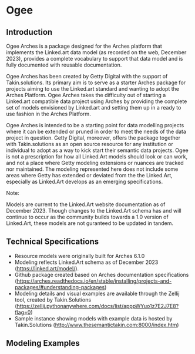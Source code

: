 # Ogee

## Introduction

Ogee Arches is a package designed for the Arches platform that implements the Linked.art data model (as recorded on the web, December 2023), provides a complete vocabulary to support that data model and is fully documented with reusable documentation.

Ogee Arches has been created by Getty Digital with the support of Takin.solutions. Its primary aim is to serve as a starter Arches package for projects aiming to use the Linked.art standard and wanting to adopt the Arches Platform. Ogee Arches takes the difficulty out of starting a Linked.art compatible data project using Arches by providing the complete set of models envisioned by Linked.art and setting them up in a ready to use fashion in the Arches Platform.

Ogee Arches is intended to be a starting point for data modelling projects where it can be extended or pruned in order to meet the needs of the data project in question. Getty Digital, moreover, offers the package together with Takin.solutions as an open source resource for any institution or individual to adopt as a way to kick start their semantic data projects. 
Ogee is not a prescription for how all Linked.Art models should look or can work, and not a place where Getty modeling extensions or nuances are tracked nor maintained. The modeling represented here does not include some areas where Getty has extended or deviated from the the Linked.Art, especially as Linked.Art develops as an emerging specifications. 

Note: 

Models are current to the Linked.Art website documentation as of December 2023. Though changes to the Linked.Art schema has and will continue to occur as the community builds towards a 1.0 version of Linked.Art, these models are not guranteed to be updated in tandem. 

## Technical Specifications

- Resource models were originally built for Arches 6.1.0 
- Modeling reflects Linked.Art schema as of December 2023 (https://linked.art/model/). 
- Github package created based on Arches documentation specifications (https://arches.readthedocs.io/en/stable/installing/projects-and-packages/#understanding-packages)
- Modeling details and visual examples are available through the Zellij tool, created by Takin.Solutions (https://zellij.pythonanywhere.com/docs/list/apppWYuo1z7E2J7E8?flag=0)
- Sample instance showing models with example data is hosted by Takin.Solutions (http://www.thesemantictakin.com:8000/index.htm)

## Modeling Examples




